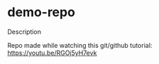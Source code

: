 # demo-repo
Description

Repo made while watching this git/github tutorial: https://youtu.be/RGOj5yH7evk
